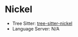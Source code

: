 # Nickel

- Tree Sitter: [tree-sitter-nickel](https://github.com/nickel-lang/tree-sitter-nickel)
- Language Server: N/A
